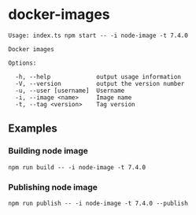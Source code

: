 # docker-images

```
Usage: index.ts npm start -- -i node-image -t 7.4.0

Docker images

Options:

  -h, --help             output usage information
  -V, --version          output the version number
  -u, --user [username]  Username
  -i, --image <name>     Image name
  -t, --tag <version>    Tag version
```

## Examples

### Building node image

```
npm run build -- -i node-image -t 7.4.0
```

### Publishing node image

```
npm run publish -- -i node-image -t 7.4.0 --publish
```
